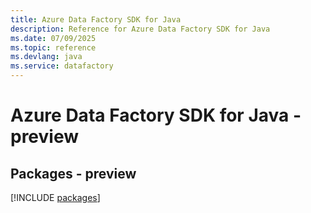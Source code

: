 ```yaml
---
title: Azure Data Factory SDK for Java
description: Reference for Azure Data Factory SDK for Java
ms.date: 07/09/2025
ms.topic: reference
ms.devlang: java
ms.service: datafactory
---
```

# Azure Data Factory SDK for Java - preview
## Packages - preview
[!INCLUDE [packages](data-factory-index.md)]